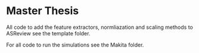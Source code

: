 # Master Thesis
All code to add the feature extractors, normliazation and scaling methods to ASReview see the template folder.

For all code to run the simulations see the Makita folder.
